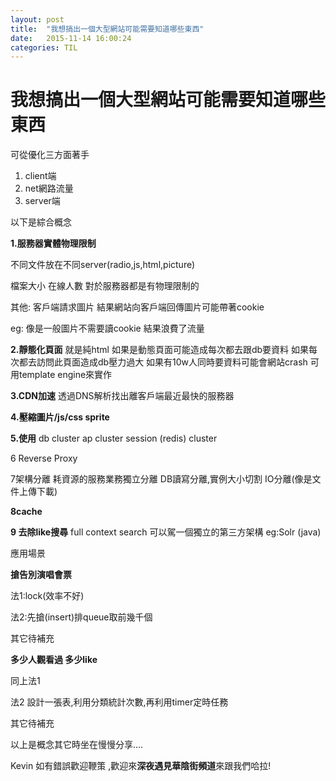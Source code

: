 ```yaml
---
layout: post
title:  "我想搞出一個大型網站可能需要知道哪些東西"
date:   2015-11-14 16:00:24
categories: TIL
---
```


# 我想搞出一個大型網站可能需要知道哪些東西 #

可從優化三方面著手
1. client端
2. net網路流量
3. server端

以下是綜合概念

**1.服務器實體物理限制**

不同文件放在不同server(radio,js,html,picture)

檔案大小 在線人數 對於服務器都是有物理限制的

其他:
客戶端請求圖片
結果網站向客戶端回傳圖片可能帶著cookie

eg: 像是一般圖片不需要讀cookie
結果浪費了流量

**2.靜態化頁面**
就是純html
如果是動態頁面可能造成每次都去跟db要資料
如果每次都去訪問此頁面造成db壓力過大
如果有10w人同時要資料可能會網站crash
可用template engine來實作

**3.CDN加速**
透過DNS解析找出離客戶端最近最快的服務器

**4.壓縮圖片/js/css sprite**

**5.使用**
db cluster
ap cluster
session (redis) cluster

6
Reverse Proxy

7架構分離
耗資源的服務業務獨立分離
DB讀寫分離,實例大小切割
IO分離(像是文件上傳下載)

**8cache**

**9 去除like搜尋** 
full context search
可以駕一個獨立的第三方架構
eg:Solr (java)

應用場景

**搶告別演唱會票**

法1:lock(效率不好)

法2:先搶(insert)排queue取前幾千個

其它待補充

**多少人觀看過 多少like**

同上法1

法2 設計一張表,利用分類統計次數,再利用timer定時任務

其它待補充

以上是概念其它時坐在慢慢分享....

Kevin 如有錯誤歡迎鞭策 ,歡迎來**深夜遇見華陰街頻道**來跟我們哈拉!


